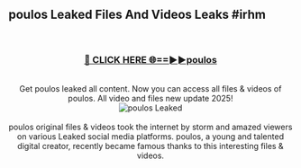 ## poulos Leaked Files And Videos Leaks #irhm
<br>
<div align="center">
<h3><a href="https://watchclip.my.id/poulos" rel="nofollow">🔴 CLICK HERE 🌐==►►poulos</a></h3>
<br>
Get poulos leaked all content. Now you can access all files & videos of poulos. All video and files new update 2025!
<br>
<a href="https://watchclip.my.id/poulos" rel="nofollow" data-target="animated-image.originalLink"><img src="https://i.ibb.co.com/WyWwxjT/player-gif2.gif" alt="poulos Leaked" style="max-width: 100%; display: inline-block;" data-target="animated-image.originalImage"></a>
<br><br>
poulos original files & videos took the internet by storm and amazed viewers on various Leaked social media platforms. poulos, a young and talented digital creator, recently became famous thanks to this interesting files & videos.
</div>
<br>